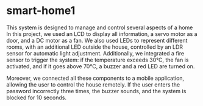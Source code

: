 # smart-home1
This system is designed to manage and control several aspects of a home
In this project, we used an LCD to display all information, a servo motor as a door, and a DC motor as a fan. We also used LEDs to represent different rooms, with an additional LED outside the house, controlled by an LDR sensor for automatic light adjustment. Additionally, we integrated a fire sensor to trigger the system: if the temperature exceeds 30°C, the fan is activated, and if it goes above 70°C, a buzzer and a red LED are turned on.

Moreover, we connected all these components to a mobile application, allowing the user to control the house remotely. If the user enters the password incorrectly three times, the buzzer sounds, and the system is blocked for 10 seconds.
